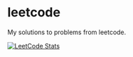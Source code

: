 # leetcode

My solutions to problems from leetcode.

[![LeetCode Stats](https://leetcard.jacoblin.cool/shaygali?&theme=unicorn&hide=ranking&ext=skills)](https://leetcode.com/ShayGali/)
